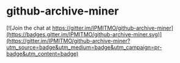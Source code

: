# github-archive-miner

[![Join the chat at https://gitter.im/IPMITMO/github-archive-miner](https://badges.gitter.im/IPMITMO/github-archive-miner.svg)](https://gitter.im/IPMITMO/github-archive-miner?utm_source=badge&utm_medium=badge&utm_campaign=pr-badge&utm_content=badge)